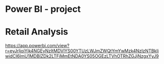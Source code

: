 # Power BI - project
# Retail Analysis

https://app.powerbi.com/view?r=eyJrIjoiYjk4NGEyNzItMDVlYS00YTUzLWJmZWQtYmYwMzk4NzIzNTBkIiwidCI6ImU1MDBlZDk2LTFiMmEtNDA0YS05OGEzLTVhOTRhZGJjNzgxYyJ9
